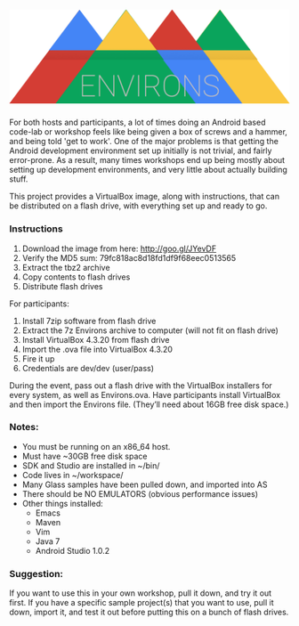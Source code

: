 ![Environs logo](https://raw.githubusercontent.com/GoogleDeveloperExperts/Environs/master/logo.png)
==========

For both hosts and participants, a lot of times doing an Android based code-lab or workshop feels like being given a box of screws and a hammer, and being told 'get to work'. One of the major problems is that getting the Android development environment set up initially is not trivial, and fairly error-prone. As a result, many times workshops end up being mostly about setting up development environments, and very little about actually building stuff. 

This project provides a VirtualBox image, along with instructions, that can be distributed on a flash drive, with everything set up and ready to go. 

### Instructions

1. Download the image from here: http://goo.gl/JYevDF
1. Verify the MD5 sum: 79fc818ac8d18fd1df9f68eec0513565
1. Extract the tbz2 archive
1. Copy contents to flash drives
1. Distribute flash drives
 
For participants:

1. Install 7zip software from flash drive
1. Extract the 7z Environs archive to computer (will not fit on flash drive)
1. Install VirtualBox 4.3.20 from flash drive
1. Import the .ova file into VirtualBox 4.3.20
1. Fire it up
1. Credentials are dev/dev (user/pass)

During the event, pass out a flash drive with the VirtualBox installers for every system, as well as Environs.ova. Have participants install VirtualBox and then import the Environs file. (They’ll need about 16GB free disk space.)

### Notes:

* You must be running on an x86_64 host.
* Must have ~30GB free disk space
* SDK and Studio are installed in ~/bin/
* Code lives in ~/workspace/
* Many Glass samples have been pulled down, and imported into AS
* There should be NO EMULATORS (obvious performance issues)
* Other things installed:
    * Emacs
    * Maven
    * Vim
    * Java 7
    * Android Studio 1.0.2

### Suggestion:

If you want to use this in your own workshop, pull it down, and try it out first. If you have a specific sample project(s) that you want to use, pull it down, import it, and test it out before putting this on a bunch of flash drives. 
